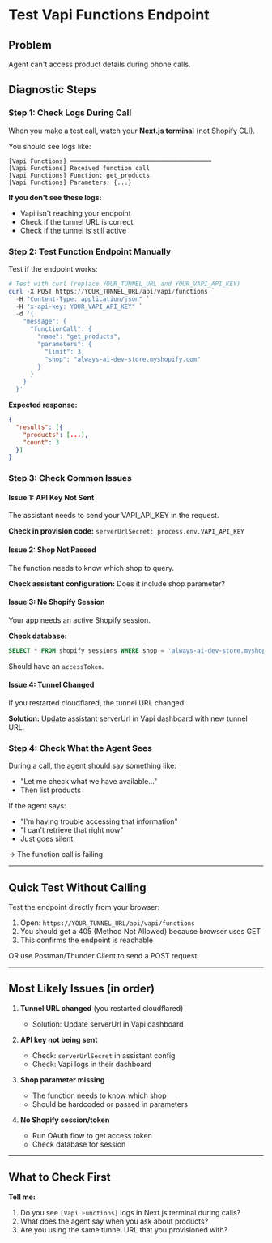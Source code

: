 # Test Vapi Functions Endpoint

## Problem
Agent can't access product details during phone calls.

## Diagnostic Steps

### Step 1: Check Logs During Call

When you make a test call, watch your **Next.js terminal** (not Shopify CLI).

You should see logs like:
```
[Vapi Functions] ═══════════════════════════════════════
[Vapi Functions] Received function call
[Vapi Functions] Function: get_products
[Vapi Functions] Parameters: {...}
```

**If you don't see these logs:**
- Vapi isn't reaching your endpoint
- Check if the tunnel URL is correct
- Check if the tunnel is still active

### Step 2: Test Function Endpoint Manually

Test if the endpoint works:

```powershell
# Test with curl (replace YOUR_TUNNEL_URL and YOUR_VAPI_API_KEY)
curl -X POST https://YOUR_TUNNEL_URL/api/vapi/functions `
  -H "Content-Type: application/json" `
  -H "x-api-key: YOUR_VAPI_API_KEY" `
  -d '{
    "message": {
      "functionCall": {
        "name": "get_products",
        "parameters": {
          "limit": 3,
          "shop": "always-ai-dev-store.myshopify.com"
        }
      }
    }
  }'
```

**Expected response:**
```json
{
  "results": [{
    "products": [...],
    "count": 3
  }]
}
```

### Step 3: Check Common Issues

#### Issue 1: API Key Not Sent
The assistant needs to send your VAPI_API_KEY in the request.

**Check in provision code:** `serverUrlSecret: process.env.VAPI_API_KEY`

#### Issue 2: Shop Not Passed
The function needs to know which shop to query.

**Check assistant configuration:** Does it include shop parameter?

#### Issue 3: No Shopify Session
Your app needs an active Shopify session.

**Check database:**
```sql
SELECT * FROM shopify_sessions WHERE shop = 'always-ai-dev-store.myshopify.com';
```

Should have an `accessToken`.

#### Issue 4: Tunnel Changed
If you restarted cloudflared, the tunnel URL changed.

**Solution:** Update assistant serverUrl in Vapi dashboard with new tunnel URL.

### Step 4: Check What the Agent Sees

During a call, the agent should say something like:
- "Let me check what we have available..."
- Then list products

If the agent says:
- "I'm having trouble accessing that information"
- "I can't retrieve that right now"
- Just goes silent

→ The function call is failing

---

## Quick Test Without Calling

Test the endpoint directly from your browser:

1. Open: `https://YOUR_TUNNEL_URL/api/vapi/functions`
2. You should get a 405 (Method Not Allowed) because browser uses GET
3. This confirms the endpoint is reachable

OR use Postman/Thunder Client to send a POST request.

---

## Most Likely Issues (in order)

1. **Tunnel URL changed** (you restarted cloudflared)
   - Solution: Update serverUrl in Vapi dashboard
   
2. **API key not being sent**
   - Check: `serverUrlSecret` in assistant config
   - Check: Vapi logs in their dashboard
   
3. **Shop parameter missing**
   - The function needs to know which shop
   - Should be hardcoded or passed in parameters
   
4. **No Shopify session/token**
   - Run OAuth flow to get access token
   - Check database for session

---

## What to Check First

**Tell me:**
1. Do you see `[Vapi Functions]` logs in Next.js terminal during calls?
2. What does the agent say when you ask about products?
3. Are you using the same tunnel URL that you provisioned with?

